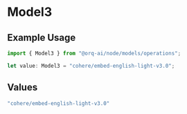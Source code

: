 # Model3

## Example Usage

```typescript
import { Model3 } from "@orq-ai/node/models/operations";

let value: Model3 = "cohere/embed-english-light-v3.0";
```

## Values

```typescript
"cohere/embed-english-light-v3.0"
```
